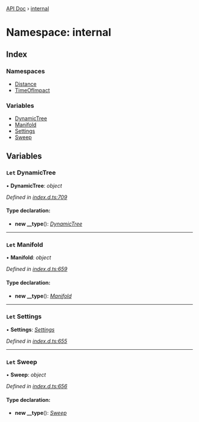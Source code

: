 [API Doc](../README.md) › [internal](internal.md)

# Namespace: internal

## Index

### Namespaces

* [Distance](internal.distance.md)
* [TimeOfImpact](internal.timeofimpact.md)

### Variables

* [DynamicTree](internal.md#let-dynamictree)
* [Manifold](internal.md#let-manifold)
* [Settings](internal.md#let-settings)
* [Sweep](internal.md#let-sweep)

## Variables

### `Let` DynamicTree

• **DynamicTree**: *object*

*Defined in [index.d.ts:709](https://github.com/shakiba/planck.js/blob/49dcd19/lib/index.d.ts#L709)*

#### Type declaration:

* **new __type**(): *[DynamicTree](../interfaces/dynamictree.md)*

___

### `Let` Manifold

• **Manifold**: *object*

*Defined in [index.d.ts:659](https://github.com/shakiba/planck.js/blob/49dcd19/lib/index.d.ts#L659)*

#### Type declaration:

* **new __type**(): *[Manifold](../interfaces/manifold.md)*

___

### `Let` Settings

• **Settings**: *[Settings](../interfaces/settings.md)*

*Defined in [index.d.ts:655](https://github.com/shakiba/planck.js/blob/49dcd19/lib/index.d.ts#L655)*

___

### `Let` Sweep

• **Sweep**: *object*

*Defined in [index.d.ts:656](https://github.com/shakiba/planck.js/blob/49dcd19/lib/index.d.ts#L656)*

#### Type declaration:

* **new __type**(): *[Sweep](../interfaces/sweep.md)*
